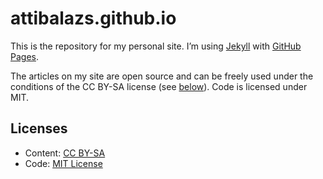 # attibalazs.github.io

This is the repository for my personal site. I’m using [Jekyll](http://jekyllrb.com) with [GitHub Pages](https://pages.github.com). 

The articles on my site are open source and can be freely used under the conditions of the CC BY-SA license (see [below](#licenses)). Code is licensed under MIT.

## Licenses

- Content: [CC BY-SA](https://creativecommons.org/licenses/by-sa/4.0/)
- Code: [MIT License](http://opensource.org/licenses/MIT)
